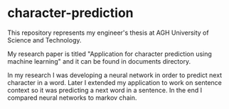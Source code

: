 # character-prediction

This repository represents my engineer's thesis at AGH University of Science and Technology.

My research paper is titled "Application for character prediction using machine learning" and it can be found in documents directory.

In my research I was developing a neural network in order to predict next character in a word.
Later I extended my application to work on sentence context so it was predicting a next word in a sentence.
In the end I compared neural networks to markov chain.
